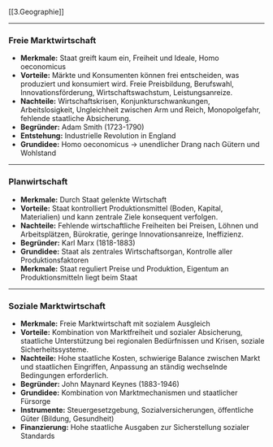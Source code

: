 [[3.Geographie]]
____
### Freie Marktwirtschaft
- **Merkmale:** Staat greift kaum ein, Freiheit und Ideale, Homo oeconomicus
- **Vorteile:** Märkte und Konsumenten können frei entscheiden, was produziert und konsumiert wird. Freie Preisbildung, Berufswahl, Innovationsförderung, Wirtschaftswachstum, Leistungsanreize.
- **Nachteile:** Wirtschaftskrisen, Konjunkturschwankungen, Arbeitslosigkeit, Ungleichheit zwischen Arm und Reich, Monopolgefahr, fehlende staatliche Absicherung.
- **Begründer:** Adam Smith (1723-1790)
- **Entstehung:** Industrielle Revolution in England
- **Grundidee:** Homo oeconomicus → unendlicher Drang nach Gütern und Wohlstand

---
### Planwirtschaft
- **Merkmale:** Durch Staat gelenkte Wirtschaft
- **Vorteile:** Staat kontrolliert Produktionsmittel (Boden, Kapital, Materialien) und kann zentrale Ziele konsequent verfolgen.
- **Nachteile:** Fehlende wirtschaftliche Freiheiten bei Preisen, Löhnen und Arbeitsplätzen, Bürokratie, geringe Innovationsanreize, Ineffizienz.
- **Begründer:** Karl Marx (1818-1883)
- **Grundidee:** Staat als zentrales Wirtschaftsorgan, Kontrolle aller Produktionsfaktoren
- **Merkmale:** Staat reguliert Preise und Produktion, Eigentum an Produktionsmitteln liegt beim Staat

---
### Soziale Marktwirtschaft
- **Merkmale:** Freie Marktwirtschaft mit sozialem Ausgleich
- **Vorteile:** Kombination von Marktfreiheit und sozialer Absicherung, staatliche Unterstützung bei regionalen Bedürfnissen und Krisen, soziale Sicherheitssysteme.
- **Nachteile:** Hohe staatliche Kosten, schwierige Balance zwischen Markt und staatlichen Eingriffen, Anpassung an ständig wechselnde Bedingungen erforderlich.
- **Begründer:** John Maynard Keynes (1883-1946)
- **Grundidee:** Kombination von Marktmechanismen und staatlicher Fürsorge
- **Instrumente:** Steuergesetzgebung, Sozialversicherungen, öffentliche Güter (Bildung, Gesundheit)
- **Finanzierung:** Hohe staatliche Ausgaben zur Sicherstellung sozialer Standards